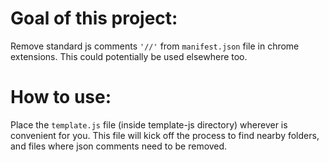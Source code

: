 # Goal of this project:
Remove standard js comments `'//'` from `manifest.json` file in chrome extensions. This could potentially be used elsewhere too.

# How to use:
Place the `template.js` file (inside template-js directory) wherever is convenient for you. This file will kick off the process to find nearby folders, and files where json comments need to be removed.